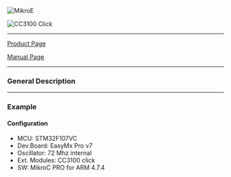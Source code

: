 ![MikroE](http://www.mikroe.com/img/designs/beta/logo_small.png)

![CC3100 Click](http://strmstr.com/images/coming-soon.png)

---
[Product Page](http://www.funkyland.com/images/coming%20soon-01.jpg)

[Manual Page](http://www.funkyland.com/images/coming%20soon-01.jpg)

---

### General Description


---

### Example

#### Configuration
* MCU:             STM32F107VC
* Dev.Board:       EasyMx Pro v7
* Oscillator:      72 Mhz internal
* Ext. Modules:    CC3100 click
* SW:              MikroC PRO for ARM 4.7.4

```

```
